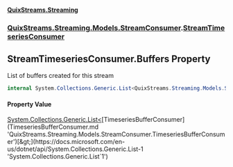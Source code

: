 #### [QuixStreams.Streaming](index.md 'index')
### [QuixStreams.Streaming.Models.StreamConsumer](QuixStreams.Streaming.Models.StreamConsumer.md 'QuixStreams.Streaming.Models.StreamConsumer').[StreamTimeseriesConsumer](StreamTimeseriesConsumer.md 'QuixStreams.Streaming.Models.StreamConsumer.StreamTimeseriesConsumer')

## StreamTimeseriesConsumer.Buffers Property

List of buffers created for this stream

```csharp
internal System.Collections.Generic.List<QuixStreams.Streaming.Models.StreamConsumer.TimeseriesBufferConsumer> Buffers { get; set; }
```

#### Property Value
[System.Collections.Generic.List&lt;](https://docs.microsoft.com/en-us/dotnet/api/System.Collections.Generic.List-1 'System.Collections.Generic.List`1')[TimeseriesBufferConsumer](TimeseriesBufferConsumer.md 'QuixStreams.Streaming.Models.StreamConsumer.TimeseriesBufferConsumer')[&gt;](https://docs.microsoft.com/en-us/dotnet/api/System.Collections.Generic.List-1 'System.Collections.Generic.List`1')